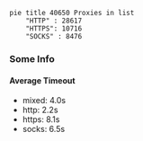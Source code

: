 
```mermaid
pie title 40650 Proxies in list
    "HTTP" : 28617
    "HTTPS": 10716
    "SOCKS" : 8476
```

### Some Info
#### Average Timeout

- mixed: 4.0s
- http: 2.2s
- https: 8.1s
- socks: 6.5s